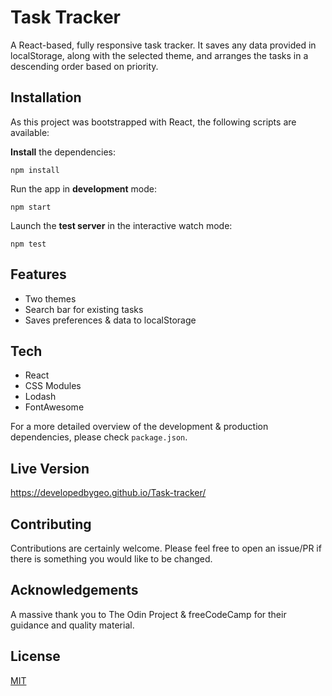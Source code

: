 # Task Tracker

A React-based, fully responsive task tracker. It saves any data provided in localStorage, along with the selected theme, and arranges the tasks in a descending order based on priority.

## Installation

As this project was bootstrapped with React, the following scripts are available:

**Install** the dependencies:

```
npm install
```

Run the app in **development** mode:

```
npm start
```

Launch the **test server** in the interactive watch mode:

```
npm test
```

## Features

- Two themes
- Search bar for existing tasks
- Saves preferences & data to localStorage

## Tech

- React
- CSS Modules
- Lodash
- FontAwesome

For a more detailed overview of the development & production dependencies, please check `package.json`.

## Live Version

<https://developedbygeo.github.io/Task-tracker/>

## Contributing

Contributions are certainly welcome. Please feel free to open an issue/PR if there is something you would like to be changed.

## Acknowledgements

A massive thank you to The Odin Project & freeCodeCamp for their guidance and quality material.

## License

[MIT](./LICENSE.md)
